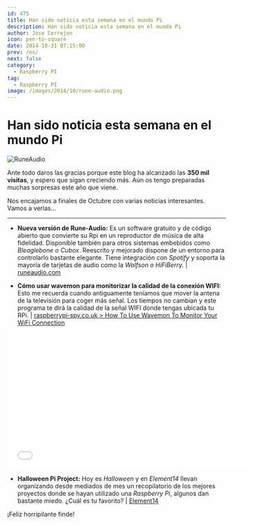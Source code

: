 ```yaml
---
id: 475
title: Han sido noticia esta semana en el mundo Pi
description: Han sido noticia esta semana en el mundo Pi
author: Jose Cerrejon
icon: pen-to-square
date: 2014-10-31 07:15:00
prev: /es/
next: false
category:
  - Raspberry PI
tag:
  - Raspberry PI
image: /images/2014/10/rune-audio.png
---
```


# Han sido noticia esta semana en el mundo Pi

![RuneAudio](/images/2014/10/rune-audio.png)

Ante todo daros las gracias porque este blog ha alcanzado las **350 mil visitas**, y espero que sigan creciendo más. Aún os tengo preparadas muchas sorpresas este año que viene.

Nos encajamos a finales de Octubre con varias noticias interesantes. Vamos a verlas...

- - -
* **Nueva versión de Rune-Audio:** Es un software gratuito y de código abierto que convierte su Rpi en un reproductor de música de alta fidelidad. Disponible también para otros sistemas embebidos como *Bleaglebone o Cubox*. Reescrito y mejorado dispone de un entorno para controlarlo bastante elegante. Tiene integración con *Spotify* y soporta la mayoría de tarjetas de audio como la *Wolfson o HiFiBerry.* | [runeaudio.com](http://www.runeaudio.com/runeaudio-0-3-beta-raspberry-pi/)

* **Cómo usar wavemon para monitorizar la calidad de la conexión WIFI:** Esto me recuerda cuando antiguamente teníamos que mover la antena de la televisión para coger más señal. Los tiempos no cambian y este programa te dirá la calidad de la señal WIFI donde tengas ubicada tu RPi. | [raspberrypi-spy.co.uk > How To Use Wavemon To Monitor Your WiFi Connection](http://www.raspberrypi-spy.co.uk/2014/10/how-to-use-wavemon-to-monitor-your-wifi-connection/)

<iframe width="560" height="315" src="//www.youtube.com/embed/P55AuMkCZGg" frameborder="0" allowfullscreen></iframe>

* **Halloween Pi Project:** Hoy es *Halloween* y en *Element14* llevan organizando desde mediados de mes un recopilatorio de los mejores proyectos donde se hayan utilizado una *Raspberry Pi*, algunos dan bastante miedo. ¿Cuál es tu favorito? | [Element14](http://www.element14.com/community/polls/1918?ICID=rpiproject-halloween-ban)

¡Feliz horripilante finde!
